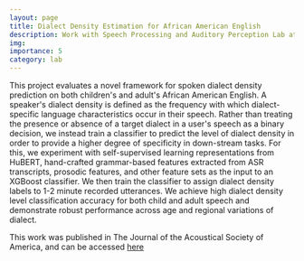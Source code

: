 ```yaml
---
layout: page
title: Dialect Density Estimation for African American English
description: Work with Speech Processing and Auditory Perception Lab at UCLA
img: 
importance: 5
category: lab
---
```


This project evaluates a novel framework for spoken dialect density prediction on both children's and adult's African American English.  A speaker's dialect density is defined as the frequency with which dialect-specific language characteristics occur in their speech.  Rather than treating the presence or absence of a target dialect in a user's speech as a binary decision, we instead train a classifier to predict the level of dialect density in order to provide a higher degree of specificity in down-stream tasks.  For this, we experiment with self-supervised learning representations from HuBERT, hand-crafted grammar-based features extracted from ASR transcripts, prosodic features, and other feature sets as the input to an XGBoost classifier. We then train the classifier to assign dialect density labels to 1-2 minute recorded utterances. We achieve high dialect density level classification accuracy for both child and adult speech and demonstrate robust performance across age and regional variations of dialect.

This work was published in The Journal of the Acoustical Society of America, and can be accessed <a href="https://pubs.aip.org/asa/jasa/article/155/4/2836/3286597/An-exploratory-study-on-dialect-density-estimation"> here</a>